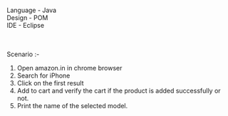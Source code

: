 <br>
Language - Java <br>
Design - POM <br>
IDE - Eclipse <br>

<br> <br>
Scenario :- <br>
1. Open amazon.in in chrome browser<br>
2. Search for iPhone <br>
3. Click on the first result <br>
4. Add to cart and verify the cart if the product is added successfully or not. <br>
5. Print the name of the selected model. <br>
